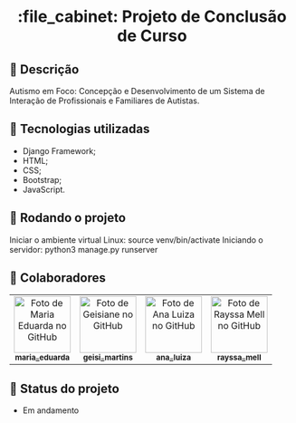 <h1 align="center">:file_cabinet: Projeto de Conclusão de Curso </h1>

## :memo: Descrição
Autismo em Foco: Concepção e Desenvolvimento de um Sistema de Interação de Profissionais e Familiares de Autistas.

## :wrench: Tecnologias utilizadas
* Django Framework;
* HTML;
* CSS;
* Bootstrap;
* JavaScript.

## :rocket: Rodando o projeto
Iniciar o ambiente virtual
Linux: source venv/bin/activate 
Iniciando o servidor: python3 manage.py runserver

## :handshake: Colaboradores
<table>
  <tr>
    <td align="center">
      <a href="https://github.com/eduarda159">
        <img src="https://avatars.githubusercontent.com/u/60708697?v=4" width="100px;" alt="Foto de Maria Eduarda no GitHub"/><br>
        <sub>
          <b>maria_eduarda</b>
        </sub>
      </a>
    </td>
   <td align="center">
      <a href="https://github.com/geisiimartins">
        <img src="https://avatars.githubusercontent.com/u/115662879?v=4" width="100px;" alt="Foto de Geisiane no GitHub"/><br>
        <sub>
          <b>geisi_martins</b>
        </sub>
      </a>
    </td>
  <td align="center">
      <a href="https://github.com/anagavas">
        <img src="https://avatars.githubusercontent.com/u/60942635?v=4" width="100px;" alt="Foto de Ana Luiza no GitHub"/><br>
        <sub>
          <b>ana_luiza</b>
        </sub>
      </a>
    </td>
 <td align="center">
      <a href="https://github.com/rayssamell">
        <img src="https://avatars.githubusercontent.com/u/60720014?v=4" width="100px;" alt="Foto de Rayssa Mell no GitHub"/><br>
        <sub>
          <b>rayssa_mell</b>
        </sub>
      </a>
    </td>
  </tr>
</table>

## :dart: Status do projeto
* Em andamento

